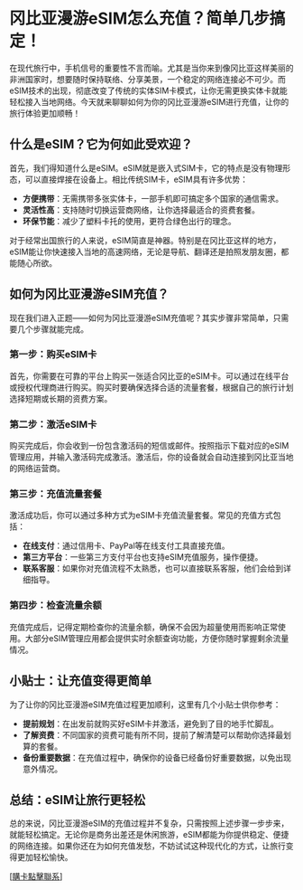 # 冈比亚漫游eSIM怎么充值？简单几步搞定！

在现代旅行中，手机信号的重要性不言而喻。尤其是当你来到像冈比亚这样美丽的非洲国家时，想要随时保持联络、分享美景，一个稳定的网络连接必不可少。而eSIM技术的出现，彻底改变了传统的实体SIM卡模式，让你无需更换实体卡就能轻松接入当地网络。今天就来聊聊如何为你的冈比亚漫游eSIM进行充值，让你的旅行体验更加顺畅！

## 什么是eSIM？它为何如此受欢迎？

首先，我们得知道什么是eSIM。eSIM就是嵌入式SIM卡，它的特点是没有物理形态，可以直接焊接在设备上。相比传统SIM卡，eSIM具有许多优势：

- **方便携带**：无需携带多张实体卡，一部手机即可搞定多个国家的通信需求。
- **灵活性高**：支持随时切换运营商网络，让你选择最适合的资费套餐。
- **环保节能**：减少了塑料卡托的使用，更符合绿色出行的理念。

对于经常出国旅行的人来说，eSIM简直是神器。特别是在冈比亚这样的地方，eSIM能让你快速接入当地的高速网络，无论是导航、翻译还是拍照发朋友圈，都能随心所欲。

## 如何为冈比亚漫游eSIM充值？

现在我们进入正题——如何为冈比亚漫游eSIM充值呢？其实步骤非常简单，只需要几个步骤就能完成。

### 第一步：购买eSIM卡

首先，你需要在可靠的平台上购买一张适合冈比亚的eSIM卡。可以通过在线平台或授权代理商进行购买。购买时要确保选择合适的流量套餐，根据自己的旅行计划选择短期或长期的资费方案。

### 第二步：激活eSIM卡

购买完成后，你会收到一份包含激活码的短信或邮件。按照指示下载对应的eSIM管理应用，并输入激活码完成激活。激活后，你的设备就会自动连接到冈比亚当地的网络运营商。

### 第三步：充值流量套餐

激活成功后，你可以通过多种方式为eSIM卡充值流量套餐。常见的充值方式包括：

- **在线支付**：通过信用卡、PayPal等在线支付工具直接充值。
- **第三方平台**：一些第三方支付平台也支持eSIM充值服务，操作便捷。
- **联系客服**：如果你对充值流程不太熟悉，也可以直接联系客服，他们会给到详细指导。

### 第四步：检查流量余额

充值完成后，记得定期检查你的流量余额，确保不会因为超量使用而影响正常使用。大部分eSIM管理应用都会提供实时余额查询功能，方便你随时掌握剩余流量情况。

## 小贴士：让充值变得更简单

为了让你的冈比亚漫游eSIM充值过程更加顺利，这里有几个小贴士供你参考：

- **提前规划**：在出发前就购买好eSIM卡并激活，避免到了目的地手忙脚乱。
- **了解资费**：不同国家的资费可能有所不同，提前了解清楚可以帮助你选择最划算的套餐。
- **备份重要数据**：在充值过程中，确保你的设备已经备份好重要数据，以免出现意外情况。

## 总结：eSIM让旅行更轻松

总的来说，冈比亚漫游eSIM的充值过程并不复杂，只需按照上述步骤一步步来，就能轻松搞定。无论你是商务出差还是休闲旅游，eSIM都能为你提供稳定、便捷的网络连接。如果你还在为如何充值发愁，不妨试试这种现代化的方式，让旅行变得更加轻松愉快。

[[購卡點擊聯系](https://t.me/s/esim1088)]